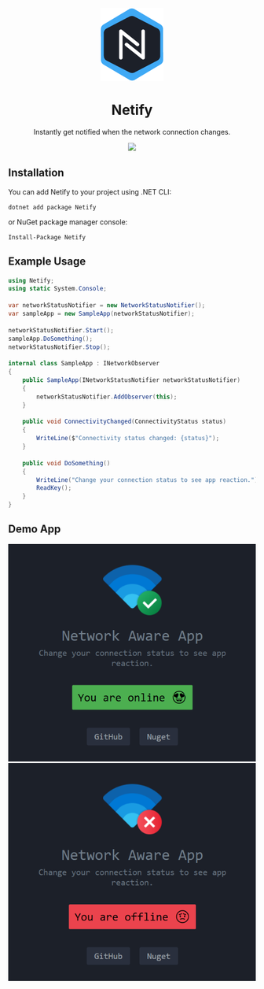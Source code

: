 <div align="center">
    <img src="docs/icon/Netify.png" alt="Netify icon" />
    <h1>Netify</h1>
    <p>Instantly get notified when the network connection changes.</p>
    <a href="https://www.nuget.org/packages/Netify/">
        <img src="https://img.shields.io/nuget/vpre/Netify.svg?label=Netify&style=flat-square" />
    </a>
</div>

## Installation

You can add Netify to your project using .NET CLI:

```
dotnet add package Netify
```

or NuGet package manager console:

```
Install-Package Netify
```

## Example Usage

```c#
using Netify;
using static System.Console;

var networkStatusNotifier = new NetworkStatusNotifier();
var sampleApp = new SampleApp(networkStatusNotifier);

networkStatusNotifier.Start();
sampleApp.DoSomething();
networkStatusNotifier.Stop();

internal class SampleApp : INetworkObserver
{
    public SampleApp(INetworkStatusNotifier networkStatusNotifier)
    {
        networkStatusNotifier.AddObserver(this);
    }

    public void ConnectivityChanged(ConnectivityStatus status)
    {
        WriteLine($"Connectivity status changed: {status}");
    }

    public void DoSomething()
    {
        WriteLine("Change your connection status to see app reaction.");
        ReadKey();
    }
}
```

## Demo App
<p align="center">
    <img src="docs/screenshots/connected.png" alt="Netify Demo App - Connected" />
    <img src="docs/screenshots/disconnected.png" alt="Netify Demo App - Disconnected" />
</p>
